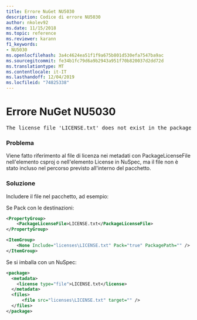 ```yaml
---
title: Errore NuGet NU5030
description: Codice di errore NU5030
author: nkolev92
ms.date: 11/15/2018
ms.topic: reference
ms.reviewer: karann
f1_keywords:
- NU5030
ms.openlocfilehash: 3a4c4624ea51f1f9a675b801d530efa7547ba9ac
ms.sourcegitcommit: fe34b1fc79d6a9b2943a951f70b820037d2dd72d
ms.translationtype: MT
ms.contentlocale: it-IT
ms.lasthandoff: 12/04/2019
ms.locfileid: "74825338"
---
```

# <a name="nuget-error-nu5030"></a>Errore NuGet NU5030
<pre>The license file 'LICENSE.txt' does not exist in the package.</pre>

### <a name="issue"></a>Problema

Viene fatto riferimento al file di licenza nei metadati con PackageLicenseFile nell'elemento csproj o nell'elemento License in NuSpec, ma il file non è stato incluso nel percorso previsto all'interno del pacchetto.


### <a name="solution"></a>Soluzione

Includere il file nel pacchetto, ad esempio:

Se Pack con le destinazioni:

```xml
<PropertyGroup>
    <PackageLicenseFile>LICENSE.txt</PackageLicenseFile>
</PropertyGroup>

<ItemGroup>
    <None Include="licenses\LICENSE.txt" Pack="true" PackagePath="" />
</ItemGroup>
```

Se si imballa con un NuSpec:

```xml
<package>
  <metadata>
    <license type="file">LICENSE.txt</license>
  </metadata>
  <files>
      <file src="licenses\LICENSE.txt" target="" />
  </files>
</package>
```
